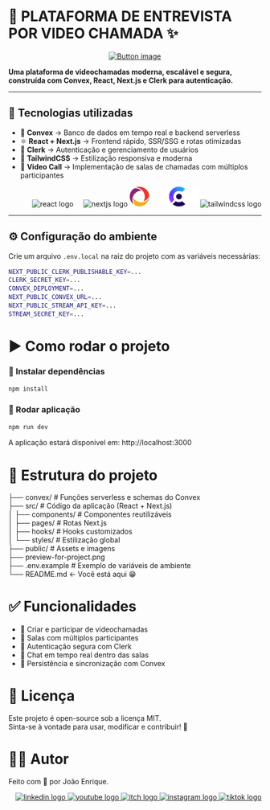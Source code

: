 <h1 align="left">🎥 PLATAFORMA DE ENTREVISTA POR VIDEO CHAMADA ✨</h1>

<div align="center">
    <a href="https://video-call-platform-gbfegyeid-joaos-projects-469c9508.vercel.app/" target="_blank"> 
        <img src="https://i.ibb.co/PvmND5Sk/CONFIRA-O-PROJETO-AQUI-1.png" alt="Button image" /> 
    </a> 
</div>

<p align="left">
  <b>Uma plataforma de videochamadas moderna, escalável e segura, construída com Convex, React, Next.js e Clerk para autenticação.</b>
</p>

---

## 🚀 Tecnologias utilizadas

- 📡 **Convex** → Banco de dados em tempo real e backend serverless  
- ⚛️ **React + Next.js** → Frontend rápido, SSR/SSG e rotas otimizadas  
- 🔑 **Clerk** → Autenticação e gerenciamento de usuários  
- 🎨 **TailwindCSS** → Estilização responsiva e moderna  
- 🎥 **Video Call** → Implementação de salas de chamadas com múltiplos participantes  

<div align="right">
  <img src="https://cdn.jsdelivr.net/gh/devicons/devicon/icons/react/react-original.svg" height="40" alt="react logo"  />
  <img width="12" />
  <img src="https://cdn.jsdelivr.net/gh/devicons/devicon/icons/nextjs/nextjs-original.svg" height="40" alt="nextjs logo"  />
  <img src="./convex-icon.png" height="40" alt="convex logo" />
  <img width="12" />
  <img src="./clerk-icon.png" height="40" alt="clerk logo" />
  <img src="https://cdn.simpleicons.org/tailwindcss/06B6D4" height="40" alt="tailwindcss logo"  />
</div>

---

## ⚙️ Configuração do ambiente

Crie um arquivo `.env.local` na raiz do projeto com as variáveis necessárias:

```bash
NEXT_PUBLIC_CLERK_PUBLISHABLE_KEY=...
CLERK_SECRET_KEY=...
CONVEX_DEPLOYMENT=...
NEXT_PUBLIC_CONVEX_URL=...
NEXT_PUBLIC_STREAM_API_KEY=...
STREAM_SECRET_KEY=...
```

# ▶️ Como rodar o projeto
### 🔹 Instalar dependências

```bash
npm install
```

### 🔹 Rodar aplicação

```bash
npm run dev
```

A aplicação estará disponível em: http://localhost:3000

# 📂 Estrutura do projeto
├── convex/           # Funções serverless e schemas do Convex</br>
├── src/              # Código da aplicação (React + Next.js) </br>
│   ├── components/   # Componentes reutilizáveis </br>
│   ├── pages/        # Rotas Next.js </br>
│   ├── hooks/        # Hooks customizados </br>
│   └── styles/       # Estilização global </br>
├── public/           # Assets e imagens </br>
├── preview-for-project.png </br>
├── .env.example      # Exemplo de variáveis de ambiente </br>
└── README.md          <- Você está aqui 😁 </br>

# ✅ Funcionalidades

- 🎥 Criar e participar de videochamadas
- 👥 Salas com múltiplos participantes
- 🔑 Autenticação segura com Clerk
- 💬 Chat em tempo real dentro das salas
- 📡 Persistência e sincronização com Convex

# 📜 Licença
Este projeto é open-source sob a licença MIT.</br>
Sinta-se à vontade para usar, modificar e contribuir! 🚀

# 🐱‍💻 Autor
Feito com 💙 por João Enrique.

<div align="right"> 
    <a href="https://www.linkedin.com/in/joao-enrique-dev/" target="_blank"> 
        <img src="https://img.shields.io/badge/LinkedIn-0077B5?style=for-the-badge&logo=linkedin&logoColor=white" alt="linkedin logo" /> 
    </a> 
    <a href="https://www.youtube.com/@joaocodedev" target="_blank"> 
        <img src="https://img.shields.io/badge/YouTube-FF0000?style=for-the-badge&logo=youtube&logoColor=white" alt="youtube logo" /> 
    </a> 
    <a href="https://jedev1.itch.io/" target="_blank"> 
        <img src="https://img.shields.io/badge/Itch.io-FA5C5C?style=for-the-badge&logo=itchdotio&logoColor=white" alt="itch logo" /> 
    </a> 
    <a href="https://www.instagram.com/joao__dev/" target="_blank"> 
        <img src="https://img.shields.io/badge/Instagram-E4405F?style=for-the-badge&logo=instagram&logoColor=white" alt="instagram logo" /> 
    </a> 
    <a href="https://www.tiktok.com/@joao__code" target="_blank"> 
        <img src="https://img.shields.io/badge/TikTok-000000?style=for-the-badge&logo=tiktok&logoColor=white" alt="tiktok logo" /> 
    </a> 
</div>
